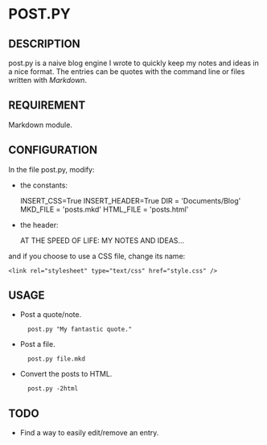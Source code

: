 # POST.PY #


## DESCRIPTION ##

post.py is a naive blog engine I wrote to quickly keep my notes and ideas in a nice format.
The entries can be quotes with the command line or files written with *Markdown*.


## REQUIREMENT ##

Markdown module.


## CONFIGURATION ##

In the file post.py, modify:

- the constants:

    INSERT_CSS=True
    INSERT_HEADER=True
    DIR = 'Documents/Blog'
    MKD_FILE = 'posts.mkd'
    HTML_FILE = 'posts.html'


- the header:

    <div id="container">
    <p class="header">
        AT THE SPEED OF LIFE:
        MY NOTES AND IDEAS...
    </p>
    </div>

and if you choose to use a CSS file, change its name:

    <link rel="stylesheet" type="text/css" href="style.css" />


## USAGE ##

- Post a quote/note.

        post.py "My fantastic quote."

- Post a file.
    
        post.py file.mkd

- Convert the posts to HTML.

        post.py -2html


## TODO ##

- Find a way to easily edit/remove an entry.
